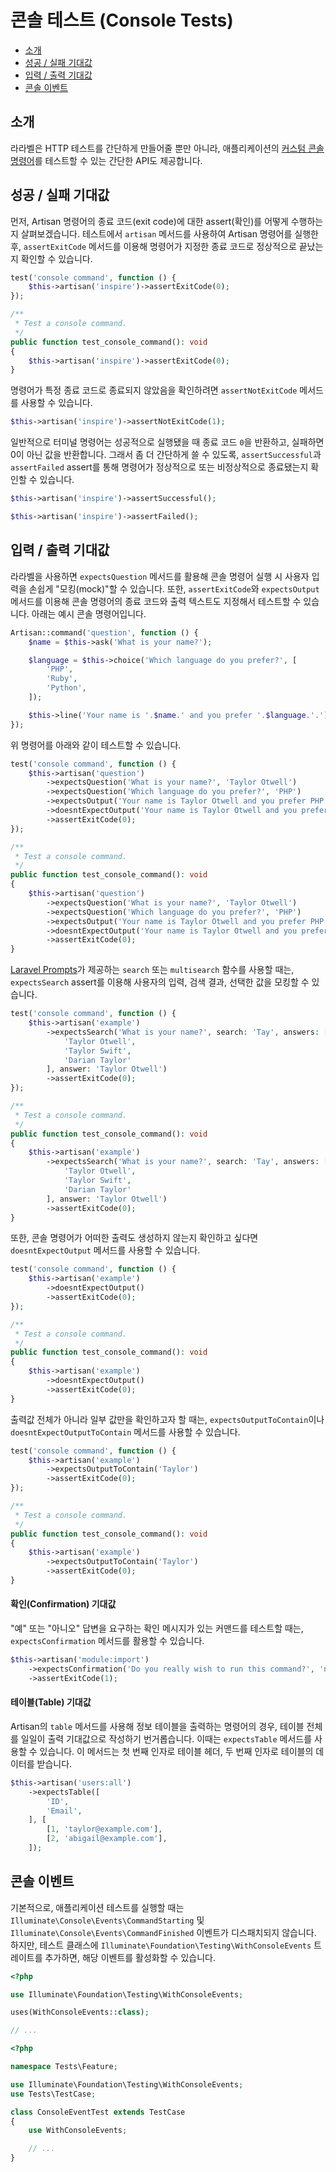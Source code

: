 # 콘솔 테스트 (Console Tests)

- [소개](#introduction)
- [성공 / 실패 기대값](#success-failure-expectations)
- [입력 / 출력 기대값](#input-output-expectations)
- [콘솔 이벤트](#console-events)

<a name="introduction"></a>
## 소개

라라벨은 HTTP 테스트를 간단하게 만들어줄 뿐만 아니라, 애플리케이션의 [커스텀 콘솔 명령어](/docs/artisan)를 테스트할 수 있는 간단한 API도 제공합니다.

<a name="success-failure-expectations"></a>
## 성공 / 실패 기대값

먼저, Artisan 명령어의 종료 코드(exit code)에 대한 assert(확인)를 어떻게 수행하는지 살펴보겠습니다. 테스트에서 `artisan` 메서드를 사용하여 Artisan 명령어를 실행한 후, `assertExitCode` 메서드를 이용해 명령어가 지정한 종료 코드로 정상적으로 끝났는지 확인할 수 있습니다.

```php tab=Pest
test('console command', function () {
    $this->artisan('inspire')->assertExitCode(0);
});
```

```php tab=PHPUnit
/**
 * Test a console command.
 */
public function test_console_command(): void
{
    $this->artisan('inspire')->assertExitCode(0);
}
```

명령어가 특정 종료 코드로 종료되지 않았음을 확인하려면 `assertNotExitCode` 메서드를 사용할 수 있습니다.

```php
$this->artisan('inspire')->assertNotExitCode(1);
```

일반적으로 터미널 명령어는 성공적으로 실행됐을 때 종료 코드 `0`을 반환하고, 실패하면 0이 아닌 값을 반환합니다. 그래서 좀 더 간단하게 쓸 수 있도록, `assertSuccessful`과 `assertFailed` assert를 통해 명령어가 정상적으로 또는 비정상적으로 종료됐는지 확인할 수 있습니다.

```php
$this->artisan('inspire')->assertSuccessful();

$this->artisan('inspire')->assertFailed();
```

<a name="input-output-expectations"></a>
## 입력 / 출력 기대값

라라벨을 사용하면 `expectsQuestion` 메서드를 활용해 콘솔 명령어 실행 시 사용자 입력을 손쉽게 "모킹(mock)"할 수 있습니다. 또한, `assertExitCode`와 `expectsOutput` 메서드를 이용해 콘솔 명령어의 종료 코드와 출력 텍스트도 지정해서 테스트할 수 있습니다. 아래는 예시 콘솔 명령어입니다.

```php
Artisan::command('question', function () {
    $name = $this->ask('What is your name?');

    $language = $this->choice('Which language do you prefer?', [
        'PHP',
        'Ruby',
        'Python',
    ]);

    $this->line('Your name is '.$name.' and you prefer '.$language.'.');
});
```

위 명령어를 아래와 같이 테스트할 수 있습니다.

```php tab=Pest
test('console command', function () {
    $this->artisan('question')
        ->expectsQuestion('What is your name?', 'Taylor Otwell')
        ->expectsQuestion('Which language do you prefer?', 'PHP')
        ->expectsOutput('Your name is Taylor Otwell and you prefer PHP.')
        ->doesntExpectOutput('Your name is Taylor Otwell and you prefer Ruby.')
        ->assertExitCode(0);
});
```

```php tab=PHPUnit
/**
 * Test a console command.
 */
public function test_console_command(): void
{
    $this->artisan('question')
        ->expectsQuestion('What is your name?', 'Taylor Otwell')
        ->expectsQuestion('Which language do you prefer?', 'PHP')
        ->expectsOutput('Your name is Taylor Otwell and you prefer PHP.')
        ->doesntExpectOutput('Your name is Taylor Otwell and you prefer Ruby.')
        ->assertExitCode(0);
}
```

[Laravel Prompts](/docs/prompts)가 제공하는 `search` 또는 `multisearch` 함수를 사용할 때는, `expectsSearch` assert를 이용해 사용자의 입력, 검색 결과, 선택한 값을 모킹할 수 있습니다.

```php tab=Pest
test('console command', function () {
    $this->artisan('example')
        ->expectsSearch('What is your name?', search: 'Tay', answers: [
            'Taylor Otwell',
            'Taylor Swift',
            'Darian Taylor'
        ], answer: 'Taylor Otwell')
        ->assertExitCode(0);
});
```

```php tab=PHPUnit
/**
 * Test a console command.
 */
public function test_console_command(): void
{
    $this->artisan('example')
        ->expectsSearch('What is your name?', search: 'Tay', answers: [
            'Taylor Otwell',
            'Taylor Swift',
            'Darian Taylor'
        ], answer: 'Taylor Otwell')
        ->assertExitCode(0);
}
```

또한, 콘솔 명령어가 어떠한 출력도 생성하지 않는지 확인하고 싶다면 `doesntExpectOutput` 메서드를 사용할 수 있습니다.

```php tab=Pest
test('console command', function () {
    $this->artisan('example')
        ->doesntExpectOutput()
        ->assertExitCode(0);
});
```

```php tab=PHPUnit
/**
 * Test a console command.
 */
public function test_console_command(): void
{
    $this->artisan('example')
        ->doesntExpectOutput()
        ->assertExitCode(0);
}
```

출력값 전체가 아니라 일부 값만을 확인하고자 할 때는, `expectsOutputToContain`이나 `doesntExpectOutputToContain` 메서드를 사용할 수 있습니다.

```php tab=Pest
test('console command', function () {
    $this->artisan('example')
        ->expectsOutputToContain('Taylor')
        ->assertExitCode(0);
});
```

```php tab=PHPUnit
/**
 * Test a console command.
 */
public function test_console_command(): void
{
    $this->artisan('example')
        ->expectsOutputToContain('Taylor')
        ->assertExitCode(0);
}
```

<a name="confirmation-expectations"></a>
#### 확인(Confirmation) 기대값

"예" 또는 "아니오" 답변을 요구하는 확인 메시지가 있는 커맨드를 테스트할 때는, `expectsConfirmation` 메서드를 활용할 수 있습니다.

```php
$this->artisan('module:import')
    ->expectsConfirmation('Do you really wish to run this command?', 'no')
    ->assertExitCode(1);
```

<a name="table-expectations"></a>
#### 테이블(Table) 기대값

Artisan의 `table` 메서드를 사용해 정보 테이블을 출력하는 명령어의 경우, 테이블 전체를 일일이 출력 기대값으로 작성하기 번거롭습니다. 이때는 `expectsTable` 메서드를 사용할 수 있습니다. 이 메서드는 첫 번째 인자로 테이블 헤더, 두 번째 인자로 테이블의 데이터를 받습니다.

```php
$this->artisan('users:all')
    ->expectsTable([
        'ID',
        'Email',
    ], [
        [1, 'taylor@example.com'],
        [2, 'abigail@example.com'],
    ]);
```

<a name="console-events"></a>
## 콘솔 이벤트

기본적으로, 애플리케이션 테스트를 실행할 때는 `Illuminate\Console\Events\CommandStarting` 및 `Illuminate\Console\Events\CommandFinished` 이벤트가 디스패치되지 않습니다. 하지만, 테스트 클래스에 `Illuminate\Foundation\Testing\WithConsoleEvents` 트레이트를 추가하면, 해당 이벤트를 활성화할 수 있습니다.

```php tab=Pest
<?php

use Illuminate\Foundation\Testing\WithConsoleEvents;

uses(WithConsoleEvents::class);

// ...
```

```php tab=PHPUnit
<?php

namespace Tests\Feature;

use Illuminate\Foundation\Testing\WithConsoleEvents;
use Tests\TestCase;

class ConsoleEventTest extends TestCase
{
    use WithConsoleEvents;

    // ...
}
```
